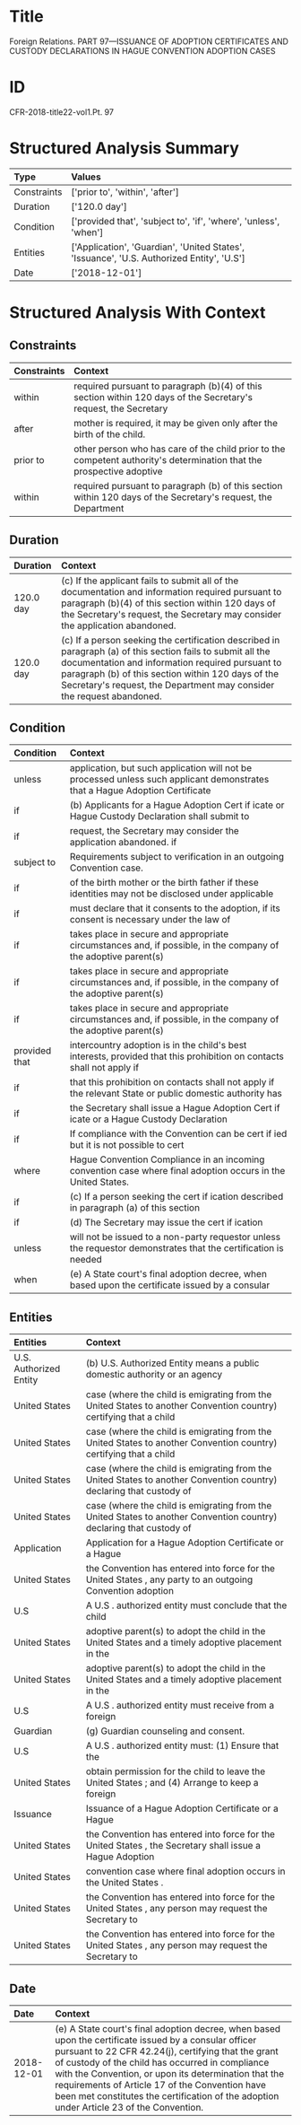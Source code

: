 # Title

 Foreign Relations. PART 97—ISSUANCE OF ADOPTION CERTIFICATES AND CUSTODY DECLARATIONS IN HAGUE CONVENTION ADOPTION CASES


# ID

 CFR-2018-title22-vol1.Pt. 97


# Structured Analysis Summary

| Type        | Values                                                                                    |
|:------------|:------------------------------------------------------------------------------------------|
| Constraints | ['prior to', 'within', 'after']                                                           |
| Duration    | ['120.0 day']                                                                             |
| Condition   | ['provided that', 'subject to', 'if', 'where', 'unless', 'when']                          |
| Entities    | ['Application', 'Guardian', 'United States', 'Issuance', 'U.S. Authorized Entity', 'U.S'] |
| Date        | ['2018-12-01']                                                                            |


# Structured Analysis With Context

 


## Constraints

| Constraints   | Context                                                                                                               |
|:--------------|:----------------------------------------------------------------------------------------------------------------------|
| within        | required pursuant to paragraph (b)(4) of this section within 120 days of the Secretary's request, the Secretary       |
| after         | mother is required, it may be given only after  the birth of the child.                                               |
| prior to      | other person who has care of the child prior to the competent authority's determination that the prospective adoptive |
| within        | required pursuant to paragraph (b) of this section within 120 days of the Secretary's request, the Department         |


## Duration

| Duration   | Context                                                                                                                                                                                                                                                                                      |
|:-----------|:---------------------------------------------------------------------------------------------------------------------------------------------------------------------------------------------------------------------------------------------------------------------------------------------|
| 120.0 day  | (c) If the applicant fails to submit all of the documentation and information required pursuant to paragraph (b)(4) of this section within 120 days of the Secretary's request, the Secretary may consider the application abandoned.                                                        |
| 120.0 day  | (c) If a person seeking the certification described in paragraph (a) of this section fails to submit all the documentation and information required pursuant to paragraph (b) of this section within 120 days of the Secretary's request, the Department may consider the request abandoned. |


## Condition

| Condition     | Context                                                                                                                      |
|:--------------|:-----------------------------------------------------------------------------------------------------------------------------|
| unless        | application, but such application will not be processed unless such applicant demonstrates that a Hague Adoption Certificate |
| if            | (b) Applicants for a Hague Adoption Cert if icate or Hague Custody Declaration shall submit to                               |
| if            | request, the Secretary may consider the application abandoned. if                                                            |
| subject to    | Requirements  subject to  verification in an outgoing Convention case.                                                       |
| if            | of the birth mother or the birth father if these identities may not be disclosed under applicable                            |
| if            | must declare that it consents to the adoption, if its consent is necessary under the law of                                  |
| if            | takes place in secure and appropriate circumstances and, if possible, in the company of the adoptive parent(s)               |
| if            | takes place in secure and appropriate circumstances and, if possible, in the company of the adoptive parent(s)               |
| if            | takes place in secure and appropriate circumstances and, if possible, in the company of the adoptive parent(s)               |
| provided that | intercountry adoption is in the child's best interests, provided that this prohibition on contacts shall not apply if        |
| if            | that this prohibition on contacts shall not apply if the relevant State or public domestic authority has                     |
| if            | the Secretary shall issue a Hague Adoption Cert if icate or a Hague Custody Declaration                                      |
| if            | If compliance with the Convention can be cert if ied but it is not possible to cert                                          |
| where         | Hague Convention Compliance in an incoming convention case where  final adoption occurs in the United States.                |
| if            | (c) If a person seeking the cert if ication described in paragraph (a) of this section                                       |
| if            | (d) The Secretary may issue the cert if ication                                                                              |
| unless        | will not be issued to a non-party requestor unless the requestor demonstrates that the certification is needed               |
| when          | (e) A State court's final adoption decree,  when based upon the certificate issued by a consular                             |


## Entities

| Entities               | Context                                                                                                             |
|:-----------------------|:--------------------------------------------------------------------------------------------------------------------|
| U.S. Authorized Entity | (b)  U.S. Authorized Entity means a public domestic authority or an agency                                          |
| United States          | case (where the child is emigrating from the United States to another Convention country) certifying that a child   |
| United States          | case (where the child is emigrating from the United States to another Convention country) certifying that a child   |
| United States          | case (where the child is emigrating from the United States to another Convention country) declaring that custody of |
| United States          | case (where the child is emigrating from the United States to another Convention country) declaring that custody of |
| Application            | Application for a Hague Adoption Certificate or a Hague                                                             |
| United States          | the Convention has entered into force for the United States , any party to an outgoing Convention adoption          |
| U.S                    | A  U.S . authorized entity must conclude that the child                                                             |
| United States          | adoptive parent(s) to adopt the child in the United States  and a timely adoptive placement in the                  |
| United States          | adoptive parent(s) to adopt the child in the United States  and a timely adoptive placement in the                  |
| U.S                    | A  U.S . authorized entity must receive from a foreign                                                              |
| Guardian               | (g)  Guardian  counseling and consent.                                                                              |
| U.S                    | A  U.S . authorized entity must: (1) Ensure that the                                                                |
| United States          | obtain permission for the child to leave the United States ; and (4) Arrange to keep a foreign                      |
| Issuance               | Issuance of a Hague Adoption Certificate or a Hague                                                                 |
| United States          | the Convention has entered into force for the United States , the Secretary shall issue a Hague Adoption            |
| United States          | convention case where final adoption occurs in the United States .                                                  |
| United States          | the Convention has entered into force for the United States , any person may request the Secretary to               |
| United States          | the Convention has entered into force for the United States , any person may request the Secretary to               |


## Date

| Date       | Context                                                                                                                                                                                                                                                                                                                                                                                                                |
|:-----------|:-----------------------------------------------------------------------------------------------------------------------------------------------------------------------------------------------------------------------------------------------------------------------------------------------------------------------------------------------------------------------------------------------------------------------|
| 2018-12-01 | (e) A State court's final adoption decree, when based upon the certificate issued by a consular officer pursuant to 22 CFR 42.24(j), certifying that the grant of custody of the child has occurred in compliance with the Convention, or upon its determination that the requirements of Article 17 of the Convention have been met constitutes the certification of the adoption under Article 23 of the Convention. |


